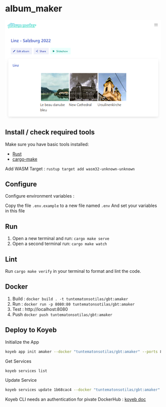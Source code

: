 # album_maker

![Preview](public/preview.png)

## Install / check required tools

Make sure you have basic tools installed:

- [Rust](https://www.rust-lang.org)
- [cargo-make](https://sagiegurari.github.io/cargo-make/)

Add WASM Target : `rustup target add wasm32-unknown-unknown`

## Configure

Configure environment variables :

Copy the file `.env.example` to a new file named `.env` 
And set your variables in this file

## Run

1. Open a new terminal and run: `cargo make serve`
1. Open a second terminal run: `cargo make watch`

## Lint

Run `cargo make verify` in your terminal to format and lint the code.

## Docker

1. Build : `docker build . -t tuntematonsotilas/gbt:amaker`
1. Run : `docker run -p 8080:80 tuntematonsotilas/gbt:amaker`
1. Test : http://localhost:8080
1. Push `docker push tuntematonsotilas/gbt:amaker`

## Deploy to Koyeb 
Initialize the App
```sh
koyeb app init amaker --docker "tuntematonsotilas/gbt:amaker" --ports 80:http --routes /:80 --docker-private-registry-secret docker-hub-credentials
```
Get Services
```sh
koyeb services list
```
Update Service
```sh
koyeb services update 1b68cac4 --docker "tuntematonsotilas/gbt:amaker" --docker-private-registry-secret docker-hub-credentials
```

Koyeb CLI needs an authentication for pivate DockerHub : [koyeb doc](https://www.koyeb.com/docs/apps/private-container-registry-secrets#dockerhub)